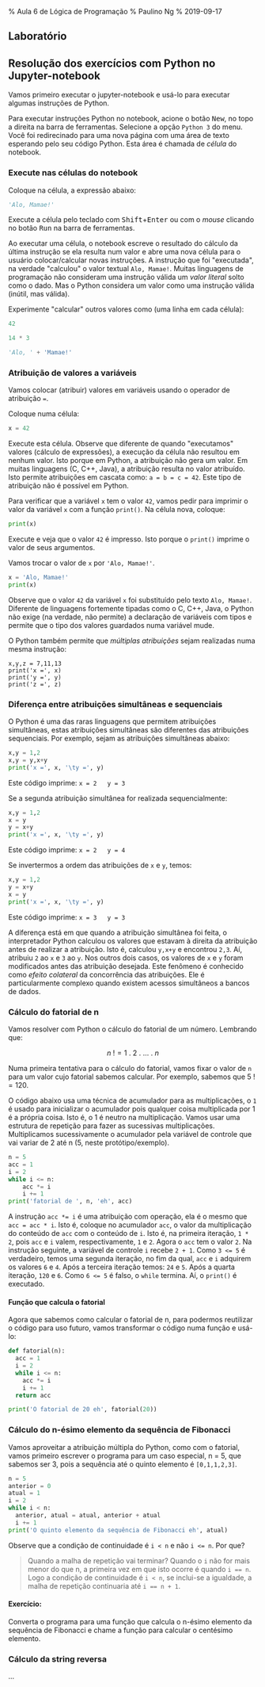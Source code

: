 % Aula 6 de Lógica de Programação
% Paulino Ng
% 2019-09-17

## Laboratório

## Resolução dos exercícios com Python no Jupyter-notebook

Vamos primeiro executar o jupyter-notebook e usá-lo para executar algumas
instruções de Python.

Para executar instruções Python no notebook, acione o botão <kbd>New</kbd>, no
topo a direita na barra de ferramentas. Selecione a opção `Python 3` do menu.
Você foi redirecinado para uma nova página com uma área de texto esperando pelo
seu código Python. Esta área é chamada de *célula* do notebook.

### Execute nas células do notebook

Coloque na célula, a expressão abaixo:

```Python
'Alo, Mamae!'
```

Execute a célula pelo teclado com <kbd>Shift</kbd>+<kbd>Enter</kbd> ou com o
*mouse* clicando no botão <kbd>Run</kbd> na barra de ferramentas.

Ao executar uma célula, o notebook escreve o resultado do cálculo da última
instrução se ela resulta num valor e abre uma nova célula para o usuário
colocar/calcular novas instruções. A instrução que foi "executada", na verdade
"calculou" o valor textual `Alo, Mamae!`. Muitas linguagens de programação
não consideram uma instrução válida um *valor literal* solto como o dado. Mas
o Python considera um valor como uma instrução válida (inútil, mas válida).

Experimente "calcular" outros valores como (uma linha em cada célula):

```Python
42
```

```Python
14 * 3
```

```Python
'Alo, ' + 'Mamae!'
```

### Atribuição de valores a variáveis

Vamos colocar (atribuir) valores em variáveis usando o operador de atribuição
`=`.

Coloque numa célula:

```Python
x = 42
```

Execute esta célula. Observe que diferente de quando "executamos" valores
(cálculo de expressões), a execução da célula não resultou em nenhum valor.
Isto porque em Python, a atribuição não gera um valor. Em muitas linguagens (C,
  C++, Java), a atribuição resulta no valor atribuído. Isto permite atribuições
em cascata como: `a = b = c = 42`. Este tipo de atribuição não é possível em
Python.

Para verificar que a variável `x` tem o valor `42`, vamos pedir para imprimir o
valor da variável `x` com a função `print()`. Na célula nova, coloque:

```Python
print(x)
```

Execute e veja que o valor `42` é impresso. Isto porque o `print()` imprime o
valor de seus argumentos.

Vamos trocar o valor de `x` por `'Alo, Mamae!'`.

```Python
x = 'Alo, Mamae!'
print(x)
```

Observe que o valor `42` da variável `x` foi substituído pelo texto
`Alo, Mamae!`. Diferente de linguagens fortemente tipadas como o C, C++, Java,
o Python não exige (na verdade, não permite) a declaração de variáveis com
tipos e permite que o tipo dos valores guardados numa variável mude.

O Python também permite que *múltiplas atribuições* sejam realizadas numa
mesma instrução:

```
x,y,z = 7,11,13
print('x =', x)
print('y =', y)
print('z =', z)
```

### Diferença entre atribuições simultâneas e sequenciais

O Python é uma das raras linguagens que permitem atribuições simultâneas, estas
atribuições simultâneas são diferentes das atribuições sequenciais. Por exemplo,
sejam as atribuições simultâneas abaixo:

```Python
x,y = 1,2
x,y = y,x+y
print('x =', x, '\ty =', y)
```

Este código imprime: `x = 2   y = 3`

Se a segunda atribuição simultânea for realizada sequencialmente:

```Python
x,y = 1,2
x = y
y = x+y
print('x =', x, '\ty =', y)
```

Este código imprime: `x = 2   y = 4`

Se invertermos a ordem das atribuições de `x` e `y`, temos:

```Python
x,y = 1,2
y = x+y
x = y
print('x =', x, '\ty =', y)
```

Este código imprime: `x = 3   y = 3`

A diferença está em que quando a atribuição simultânea foi feita, o
interpretador Python calculou os valores que estavam à direita da atribuição
antes de realizar a atribuição. Isto é, calculou `y,x+y` e encontrou `2,3`.
Aí, atribuiu `2` ao `x` e `3` ao `y`. Nos outros dois casos, os valores de
`x` e `y` foram modificados antes das atribuição desejada. Este fenômeno é
conhecido como *efeito colateral* da concorrência das atribuições. Ele é
particularmente complexo quando existem acessos simultâneos a bancos de dados.

### Cálculo do fatorial de n

Vamos resolver com Python o cálculo do fatorial de um número. Lembrando que:

$$n~!=1~.~2~.~ \dots ~.~ n$$

Numa primeira tentativa para o cálculo do fatorial, vamos fixar o valor de `n`
para um valor cujo fatorial sabemos calcular. Por exemplo, sabemos que $5~!=120$.

O código abaixo usa uma técnica de acumulador para as multiplicações, o `1` é
usado para inicializar o acumulador pois qualquer coisa multiplicada por 1 é
a própria coisa. Isto é, o 1 é neutro na multiplicação. Vamos usar uma estrutura
de repetição para fazer as sucessivas multiplicações. Multiplicamos
sucessivamente o acumulador pela variável de controle que vai variar de 2 até
n (5, neste protótipo/exemplo).

```Python
n = 5
acc = 1
i = 2
while i <= n:
    acc *= i
    i += 1
print('fatorial de ', n, 'eh', acc)
```

A instrução `acc *= i` é uma atribuição com operação, ela é o mesmo que
`acc = acc * i`. Isto é, coloque no acumulador `acc`, o valor da multiplicação
do conteúdo de `acc` com o conteúdo de `i`. Isto é, na primeira iteração, `1 * 2`,
pois `acc` e `i` valem, respectivamente, `1` e `2`. Agora o `acc` tem o valor
`2`. Na instrução seguinte, a variável de controle `i` recebe `2 + 1`. Como
`3 <= 5` é verdadeiro, temos uma segunda iteração, no fim da qual, `acc` e `i`
adquirem os valores `6` e `4`. Após a terceira iteração temos: `24` e `5`.
Após a quarta iteração, `120` e `6`. Como `6 <= 5` é falso, o `while` termina.
Aí, o `print()` é executado.

#### Função que calcula o fatorial

Agora que  sabemos como calcular o fatorial de n, para podermos reutilizar
o código para uso futuro, vamos transformar o código numa função e usá-lo:

```Python
def fatorial(n):
  acc = 1
  i = 2
  while i <= n:
    acc *= i
    i += 1
  return acc

print('O fatorial de 20 eh', fatorial(20))
```

### Cálculo do n-ésimo elemento da sequência de Fibonacci

Vamos aproveitar a atribuição múltipla do Python, como com o fatorial, vamos
primeiro escrever o programa para um caso especial, n = 5, que sabemos ser 3,
pois a sequência até o quinto elemento é `[0,1,1,2,3]`.

```Python
n = 5
anterior = 0
atual = 1
i = 2
while i < n:
  anterior, atual = atual, anterior + atual
  i += 1
print('O quinto elemento da sequência de Fibonacci eh', atual)
```

Observe que a condição de continuidade é `i < n` e não `i <= n`. Por que?

> Quando a malha de repetição vai terminar? Quando o `i` não for mais menor do
que n, a primeira vez em que isto ocorre é quando `i == n`. Logo a condição
de continuidade é `i < n`, se inclui-se a igualdade, a malha de repetição
continuaria até `i == n + 1`.

#### Exercício:

Converta o programa para uma função que calcula o n-ésimo
elemento da sequência de Fibonacci e chame a função para calcular o centésimo
elemento.

### Cálculo da string reversa

...
